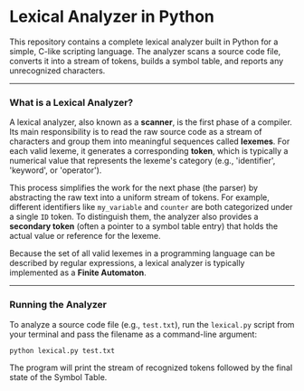 # Lexical Analyzer in Python

This repository contains a complete lexical analyzer built in Python for a simple, C-like scripting language. The analyzer scans a source code file, converts it into a stream of tokens, builds a symbol table, and reports any unrecognized characters.

---

### What is a Lexical Analyzer?

A lexical analyzer, also known as a **scanner**, is the first phase of a compiler. Its main responsibility is to read the raw source code as a stream of characters and group them into meaningful sequences called **lexemes**. For each valid lexeme, it generates a corresponding **token**, which is typically a numerical value that represents the lexeme's category (e.g., 'identifier', 'keyword', or 'operator').

This process simplifies the work for the next phase (the parser) by abstracting the raw text into a uniform stream of tokens. For example, different identifiers like `my_variable` and `counter` are both categorized under a single `ID` token. To distinguish them, the analyzer also provides a **secondary token** (often a pointer to a symbol table entry) that holds the actual value or reference for the lexeme.

Because the set of all valid lexemes in a programming language can be described by regular expressions, a lexical analyzer is typically implemented as a **Finite Automaton**.

---


### Running the Analyzer

To analyze a source code file (e.g., `test.txt`), run the `lexical.py` script from your terminal and pass the filename as a command-line argument:

```bash
python lexical.py test.txt
```

The program will print the stream of recognized tokens followed by the final state of the Symbol Table.
